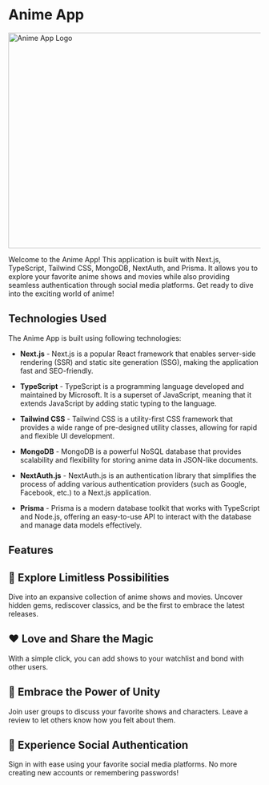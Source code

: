 # Anime App

<div style="display: flex; justify-content: center;">
    <img src="https://github.com/dragan717080/Kitsu/assets/135660124/3472b65d-5399-4895-80b4-99abff5b30a2" 
    alt="Anime App Logo" height="430" width="800">
</div>

Welcome to the Anime App! This application is built with Next.js, TypeScript, Tailwind CSS, MongoDB, NextAuth, and Prisma. It allows you to explore your favorite anime shows and movies while also providing seamless authentication through social media platforms. Get ready to dive into the exciting world of anime!

## Technologies Used

The Anime App is built using following technologies:

- **Next.js** - Next.js is a popular React framework that enables server-side rendering (SSR) and static site generation (SSG), making the application fast and SEO-friendly.

- **TypeScript** - TypeScript is a programming language developed and maintained by Microsoft. It is a superset of JavaScript, meaning that it extends JavaScript by adding static typing to the language.

- **Tailwind CSS** - Tailwind CSS is a utility-first CSS framework that provides a wide range of pre-designed utility classes, allowing for rapid and flexible UI development.

- **MongoDB** - MongoDB is a powerful NoSQL database that provides scalability and flexibility for storing anime data in JSON-like documents.

- **NextAuth.js** - NextAuth.js is an authentication library that simplifies the process of adding various authentication providers (such as Google, Facebook, etc.) to a Next.js application.

- **Prisma** - Prisma is a modern database toolkit that works with TypeScript and Node.js, offering an easy-to-use API to interact with the database and manage data models effectively.

## Features

## 🌟 Explore Limitless Possibilities

Dive into an expansive collection of anime shows and movies. Uncover hidden gems, rediscover classics, and be the first to embrace the latest releases.

## ❤️ Love and Share the Magic

With a simple click, you can add shows to your watchlist and bond with other users.

## 🤝 Embrace the Power of Unity

Join user groups to discuss your favorite shows and characters. Leave a review
to let others know how you felt about them.

## 🎉 Experience Social Authentication

Sign in with ease using your favorite social media platforms. No more creating new accounts or remembering passwords!

